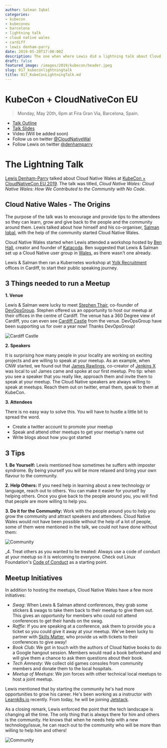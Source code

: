 ```yaml
---
author: Salman Iqbal
categories:
- kubecon
- kubeconeu
- barcelona
- lightning talk
- cloud native wales
- cardiff
- lewis denham-parry
date: 2019-05-20T17:00:00Z
description: The one when where Lewis did a lightning talk about Cloud Native Wales at KubeCon...
draft: false
featured_image: /images/2019/kubecon/header.jpeg
slug: 017_kubeconlightningtalk
title: 017_KubeConLightningTalk.md
---
```


# KubeCon + CloudNativeCon EU

> Monday, May 20th, 6pm at Fira Gran Via, Barcelona, Spain. 

* [Talk Outline](https://www.meetup.com/Cloud-Native-Wales/events/csxbwqyzhbmb/)
* [Talk Slides](https://speakerdeck.com/denhamparry/cloud-native-wales-how-we-contributed-to-the-community-with-no-code)
* Video (Will be added soon)
* Follow us on twitter [@CloudNativeWal](https://twitter.com/CloudNativeWal)
* Follow Lewis on twitter [@denhamparry]((https://twitter.com/denhamparry))

# The Lightning Talk

[Lewis Denham-Parry](https://twitter.com/denhamparry) talked about Cloud Native Wales at [KubeCon + CloudNativeCon EU 2019](https://events.linuxfoundation.org/events/kubecon-cloudnativecon-europe-2019/). The talk was titled, *Cloud Native Wales: Cloud Native Wales: How We Contributed to the Community with No Code*.

## Cloud Native Wales - The Origins

The purpose of the talk was to encourage and provide tips to the attendees so they can learn, grow and give back to the people and the community around them. Lewis talked about how himself and his co-organiser, [Salman Iqbal](https://twitter.com/soulmaniqbal), with the help of the community started Cloud Native Wales.

Cloud Native Wales started when Lewis attended a workshop hosted by [Ben Hall](https://twitter.com/Ben_Hall), creator and founder of [Katacoda](https://www.katacoda.com/). Ben suggested that Lewis & Salman set up a Cloud Native user group in [Wales](https://en.wikipedia.org/wiki/Wales), as there wasn't one already.

Lewis & Salman then ran a Kubernetes workshop at [Yolk Recruitment](https://www.yolkrecruitment.com/) offices in Cardiff, to start their public speaking journey. 

## 3 Things needed to run a Meetup

__1. Venue__

Lewis & Salman were lucky to meet [Stephen Thair](https://twitter.com/TheOpsMgr), co-founder of [DevOpsGroup](https://www.devopsgroup.com/). Stephen offered us an opportunity to host our meetup at their offices in the centre of Cardiff. The venue has a 360 Degree view of Cardiff, you can even see [Cardiff Castle](https://www.cardiffcastle.com/) from the venue. DevOpsGroup have been supporting us for over a year now! Thanks DevOpsGroup!

![Cardiff Castle](/images/2019/kubecon/castle.jpeg)

__2. Speakers__

It is surprising how many people in your locality are working on exciting projects and are willing to speak at your meetup. As an example, when CNW started, we found out that [James Rawlings](https://twitter.com/jdrawlings), co-creator of [Jenkins X](https://jenkins-x.io/) was local to us! James came and spoke at our first meetup. Pro tip: when you see a speaker that you really like, approach them and invite them to speak at your meetup. The Cloud Native speakers are always willing to speak at meetups. Reach them out on twitter, email them, speak to them at KubeCon.

__3. Attendees__

There is no easy way to solve this. You will have to hustle a little bit to spread the word. 

- Create a twitter account to promote your meetup 
- Speak and attend other meetups to get your meetup's name out
- Write blogs about how you got started

## 3 Tips

__1. Be Yourself:__ Lewis mentioned how sometimes he suffers with imposter syndrome. By being yourself you will be more relaxed and bring your own flavour to the community.

__2. Help Others:__ If you need help in learning about a new technology or language, reach out to others. You can make it easier for yourself by helping others. Once you give back to the people around you, you will find that people are more willing to help you.

__3. Do it for the Community:__ Work with the people around you to help you grow the community and attract speakers and attendees. Cloud Native Wales would not have been possible without the help of a lot of people, some of them were mentioned in the talk, we could not have done without them:

![Community](/images/2019/kubecon/help.png)

_4. Treat others as you wanted to be treated: Always use a code of conduct at your meetup so it is welcoming to everyone. Check out Linux Foundation's [Code of Conduct](https://www.linuxfoundation.org/code-of-conduct/) as a starting point. 

## Meetup Initiatives

In addition to hosting the meetups, Cloud Native Wales have a few more initiatives:

- *Swag*: When Lewis & Salman attend conferences, they grab some stickers & swags to take them back to their meetup to give them out. This gives an opportunity for members who could not attend conferences to get their hands on the swag.
- *Raffle*: If you are speaking at a conference, ask them to provide you a ticket so you could give it away at your meetup. We've been lucky to partner with [Skills Matter](https://skillsmatter.com/), who provide us with tickets to their conferences to give away!
- *Book Club*: We got in touch with the authors of Cloud Native books to do a Google hangout session. Members would read a book beforehand and will give them a chance to ask them questions about their book.
- *Tech Amnesty*: We collect old games consoles from community members and donate them to the local hospitals.
- *Meetup of Meetups*: We join forces with other technical local meetups to host a joint meetup.

Lewis mentioned that by starting the community he's had more opportunities to grow his career. He's been working as a instructor with [Learnk8s.io](https://learnk8s.io/) recently. From today, he will be joining [Jetstack](https://www.jetstack.io/). 

As a closing remark, Lewis enforced the point that the tech landscape is changing all the time. The only thing that is always there for him and others is the community. He knows that when he needs help with a new technology/issue, he can reach out to the community who will be more than willing to help him and others!

![Community](/images/2019/kubecon/wales.png)